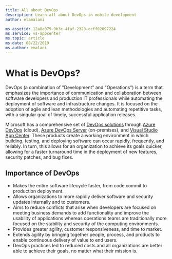 ```yaml
---
title: All about DevOps
description: Learn all about DevOps in mobile development
author: elamalani

ms.assetid: 12a8a079-9b3c-4faf-2323-ccff02097224
ms.service: vs-appcenter
ms.topic: article
ms.date: 08/22/2019
ms.author: emalani
---
```


# What is DevOps?
DevOps (a combination of "Development" and "Operations") is a term that emphasizes the importance of communication and collaboration between software developers and production IT professionals while automating the deployment of software and infrastructure changes. It is focused on the adoption of agile and lean methodologies and automating repetitive tasks, with a singular goal of timely, successful application releases.

Microsoft has a comprehensive set of [DevOps solutions](https://azure.microsoft.com/en-us/solutions/devops/) through [Azure DevOps](https://azure.microsoft.com/en-us/services/devops/) (cloud), [Azure DevOps
Server](https://azure.microsoft.com/en-us/services/devops/server/) (on-premises), and [Visual Studio App Center](https://azure.microsoft.com/en-us/services/app-center/). These products create a working environment in which building, testing, and deploying software can occur rapidly, frequently, and reliably. In turn, this allows for an organization to achieve its goals quicker, allowing for a faster turnaround time in the deployment of new features, security patches, and bug fixes.

## Importance of DevOps
- Makes the entire software lifecycle faster, from code commit to production deployment.
- Allows organizations to more rapidly deliver software and security updates internally and to customers.
- Aims to reduce conflicts that arise when developers are focused on meeting business demands to add functionality and improve the usability of applications whereas operations teams are traditionally more focused on the stability and security of the computing environments.
- Provides greater agility, customer responsiveness, and time to market.
- Extends agility by bringing together people, process, and products to enable continuous delivery of value to end users.
- DevOps practices led to reduced costs and all organizations are better able to achieve their goals, no matter what their mission is.